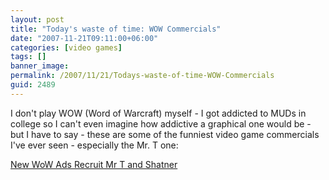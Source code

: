 ```yaml
---
layout: post
title: "Today's waste of time: WOW Commercials"
date: "2007-11-21T09:11:00+06:00"
categories: [video games]
tags: []
banner_image: 
permalink: /2007/11/21/Todays-waste-of-time-WOW-Commercials
guid: 2489
---
```


I don't play WOW (Word of Warcraft) myself - I got addicted to MUDs in college so I can't even imagine how addictive a graphical one would be - but I have to say - these are some of the funniest video game commercials I've ever seen - especially the Mr. T one:

<a href="http://kotaku.com/gaming/clips/new-wow-ads-recruit-mr-t-and-shatner-325030.php">New WoW Ads Recruit Mr T and Shatner</a>